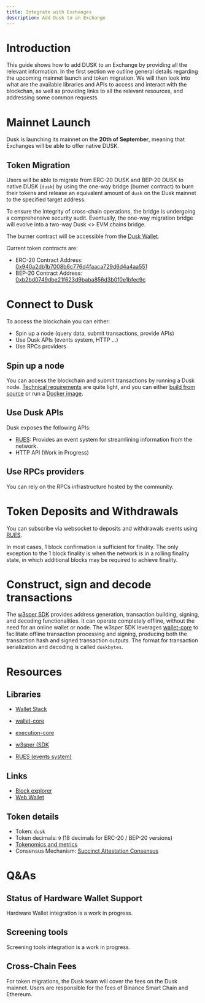 ```yaml
---
title: Integrate with Exchanges
description: Add Dusk to an Exchange
---
```

# Introduction

This guide shows how to add DUSK to an Exchange by providing all the relevant information. In the first section we outline general details regarding the upcoming mainnet launch and token migration. We will then look into what are the available libraries and APIs to access and interact with the blockchan, as well as providing links to all the relevant resources, and addressing some common requests.

# Mainnet Launch
Dusk is launching its mainnet on the **20th of September**, meaning that Exchanges will be able to offer native DUSK. 


## Token Migration
Users will be able to migrate from ERC-20 DUSK and BEP-20 DUSK to native DUSK (`dusk`) by using the one-way bridge (burner contract) to burn their tokens and release an equivalent amount of `dusk` on the Dusk mainnet to the specified target address.

To ensure the integrity of cross-chain operations, the bridge is undergoing a comprehensive security audit. Eventually, the one-way migration bridge will evolve into a two-way Dusk <> EVM chains bridge.

The burner contract will be accessible from the [Dusk Wallet](https://wallet.dusk.network/).


Current token contracts are:

- ERC-20 Contract Address: [0x940a2db1b7008b6c776d4faaca729d6d4a4aa551](https://etherscan.io/address/0x940a2db1b7008b6c776d4faaca729d6d4a4aa551)
- BEP-20 Contract Address: [0xb2bd0749dbe21f623d9baba856d3b0f0e1bfec9c](https://bscscan.com/token/0xb2bd0749dbe21f623d9baba856d3b0f0e1bfec9c)


# Connect to Dusk
To access the blockchain you can either:
- Spin up a node (query data, submit transactions, provide APIs)
- Use Dusk APIs (events system, HTTP ...)
- Use RPCs providers

  
## Spin up a node
You can access the blockchain and submit transactions by running a Dusk node. [Technical requirements](https://docs.dusk.network/getting-started/node-setup/node-requirements) are quite light, and you can either [build from source](https://docs.dusk.network/getting-started/node-setup/build-from-source) or run a [Docker image](https://docs.dusk.network/getting-started/node-setup/docker-image).

## Use Dusk APIs
Dusk exposes the following APIs:
- [RUES](https://github.com/dusk-network/rusk/wiki/RUES-%28Rusk-Universal-Event-System%29): Provides an event system for streamlining information from the network.
- HTTP API (Work in Progress)
  
## Use RPCs providers
You can rely on the RPCs infrastructure hosted by the community.

# Token Deposits and Withdrawals
You can subscribe via websocket to deposits and withdrawals events using [RUES](https://github.com/dusk-network/rusk/wiki/RUES-%28Rusk-Universal-Event-System%29).

In most cases, 1 block confirmation is sufficient for finality. The only exception to the 1 block finality is when the network is in a rolling finality state, in which additional blocks may be required to achieve finality.

# Construct, sign and decode transactions

The [w3sper SDK](https://github.com/dusk-network/rusk/wiki/%5BDraft%5D-W3sper-SDK) provides address generation, transaction building, signing, and decoding functionalities. It can operate completely offline, without the need for an online wallet or node. The w3sper SDK leverages [wallet-core](https://github.com/dusk-network/dusk-wallet-core) to facilitate offline transaction processing and signing, producing both the transaction hash and signed transaction outputs. The format for transaction serialization and decoding is called `duskbytes`.

# Resources

## Libraries
- [Wallet Stack](https://docs.dusk.network/developer/integrations/wallet-stack)
- [wallet-core](https://docs.dusk.network/developer/integrations/wallet-core)
- [execution-core](https://docs.dusk.network/developer/integrations/execution-core)

- [w3sper (SDK](https://github.com/dusk-network/rusk/wiki/%5BDraft%5D-W3sper-SDK)
- [RUES (events system)](https://github.com/dusk-network/rusk/wiki/RUES-%28Rusk-Universal-Event-System%29)

## Links
- [Block explorer](https://explorer.dusk.network/)
- [Web Wallet](https://wallet.dusk.network/)

## Token details

- Token: `dusk`
- Token decimals: `9` (18 decimals for ERC-20 / BEP-20 versions)
- [Tokenomics and metrics](https://docs.dusk.network/learn/economic-information/tokenomics/#token-metrics)
- Consensus Mechanism: [Succinct Attestation Consensus](http://localhost:4321/learn/deep-dive/succinct-attestation)
  
# Q&As

## Status of Hardware Wallet Support
Hardware Wallet integration is a work in progress.

## Screening tools
Screening tools integration is a work in progress.

## Cross-Chain Fees
For token migrations, the Dusk team will cover the fees on the Dusk mainnet.
Users are responsible for the fees of Binance Smart Chain and Ethereum.
